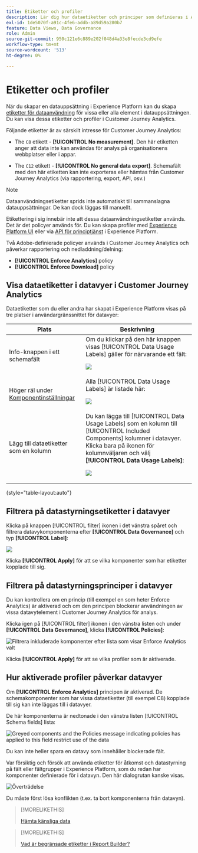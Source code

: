 ```yaml
---
title: Etiketter och profiler
description: Lär dig hur dataetiketter och principer som definieras i Adobe Experience Platform påverkar datavyer och rapporter i Customer Journey Analytics.
exl-id: 1de5070f-a91c-4fe6-addb-a89d59a280b7
feature: Data Views, Data Governance
role: Admin
source-git-commit: 950c121e6c889e202f048d4a33e8fecde3cd9efe
workflow-type: tm+mt
source-wordcount: '513'
ht-degree: 0%

---
```


# Etiketter och profiler

När du skapar en datauppsättning i Experience Platform kan du skapa [etiketter för dataanvändning](https://experienceleague.adobe.com/en/docs/experience-platform/data-governance/labels/reference) för vissa eller alla element i datauppsättningen. Du kan visa dessa etiketter och profiler i Customer Journey Analytics.

Följande etiketter är av särskilt intresse för Customer Journey Analytics:

* The `C8` etikett - **[!UICONTROL No measurement]**. Den här etiketten anger att data inte kan användas för analys på organisationens webbplatser eller i appar.

* The `C12` etikett - **[!UICONTROL No general data export]**. Schemafält med den här etiketten kan inte exporteras eller hämtas från Customer Journey Analytics (via rapportering, export, API, osv.)

>[!NOTE]
>
>Dataanvändningsetiketter sprids inte automatiskt till sammanslagna datauppsättningar. De kan dock läggas till manuellt.

Etikettering i sig innebär inte att dessa dataanvändningsetiketter används. Det är det policyer används för. Du kan skapa profiler med [Experience Platform UI](https://experienceleague.adobe.com/en/docs/experience-platform/data-governance/policies/user-guide) eller via [API för principtjänst](https://experienceleague.adobe.com/en/docs/experience-platform/data-governance/api/overview) i Experience Platform.

Två Adobe-definierade policyer används i Customer Journey Analytics och påverkar rapportering och nedladdning/delning:

* **[!UICONTROL Enforce Analytics]** policy
* **[!UICONTROL Enforce Download]** policy

## Visa dataetiketter i datavyer i Customer Journey Analytics

Dataetiketter som du eller andra har skapat i Experience Platform visas på tre platser i användargränssnittet för datavyer:

| Plats | Beskrivning |
| --- | --- |
| Info-knappen i ett schemafält | Om du klickar på den här knappen visas [!UICONTROL Data Usage Labels] gäller för närvarande ett fält:<p>![](assets/data-label-left.png) |
| Höger räl under [Komponentinställningar](/help/data-views/component-settings/overview.md) | Alla [!UICONTROL Data Usage Labels] är listade här:<p>![](assets/data-label-right.png) |
| Lägg till dataetiketter som en kolumn | Du kan lägga till [!UICONTROL Data Usage Labels] som en kolumn till [!UICONTROL Included Components] kolumner i datavyer. Klicka bara på ikonen för kolumnväljaren och välj **[!UICONTROL Data Usage Labels]**:<p>![](assets/data-label-column.png) |

{style="table-layout:auto"}

## Filtrera på datastyrningsetiketter i datavyer

Klicka på knappen [!UICONTROL filter] ikonen i det vänstra spåret och filtrera datavykomponenterna efter **[!UICONTROL Data Governance]** och typ **[!UICONTROL Label]**:

![](assets/filter-labels.png)

Klicka **[!UICONTROL Apply]** för att se vilka komponenter som har etiketter kopplade till sig.

## Filtrera på datastyrningsprinciper i datavyer

Du kan kontrollera om en princip (till exempel en som heter Enforce Analytics) är aktiverad och om den principen blockerar användningen av vissa datavytelement i Customer Journey Analytics för analys.

Klicka igen på [!UICONTROL filter] ikonen i den vänstra listen och under **[!UICONTROL Data Governance]**, klicka **[!UICONTROL Policies]**:

![Filtrera inkluderade komponenter efter lista som visar Enforce Analytics valt](assets/filter-policies.png)

Klicka **[!UICONTROL Apply]** för att se vilka profiler som är aktiverade.

## Hur aktiverade profiler påverkar datavyer

Om **[!UICONTROL Enforce Analytics]** principen är aktiverad. De schemakomponenter som har vissa dataetiketter (till exempel C8) kopplade till sig kan inte läggas till i datavyer.

De här komponenterna är nedtonade i den vänstra listen [!UICONTROL Schema fields] lista:

![Greyed components and the Policies message indicating policies has applied to this field restrict use of the data](assets/component-greyed.png)

Du kan inte heller spara en datavy som innehåller blockerade fält.

Var försiktig och försök att använda etiketter för åtkomst och datastyrning på fält eller fältgrupper i Experience Platform, som du redan har komponenter definierade för i datavyn. Den här dialogrutan kanske visas.

![Överträdelse](assets/violation.png)

Du måste först lösa konflikten (t.ex. ta bort komponenterna från datavyn).


>[!MORELIKETHIS]
>
>[Hämta känsliga data](/help/analysis-workspace/export/download-send.md)

>[!MORELIKETHIS]
>
>[Vad är begränsade etiketter i Report Builder?](https://experienceleague.adobe.com/en/docs/analytics-platform/using/cja-reportbuilder/restricted-labels)


